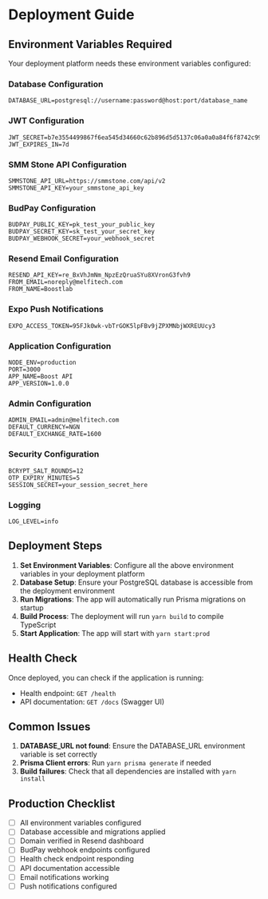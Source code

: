 # Deployment Guide

## Environment Variables Required

Your deployment platform needs these environment variables configured:

### Database Configuration
```
DATABASE_URL=postgresql://username:password@host:port/database_name
```

### JWT Configuration
```
JWT_SECRET=b7e3554499867f6ea545d34660c62b896d5d5137c06a0a0a84f6f8742c9988f3a78f04a133cca9b86e6550e789f4b1c0f8dd135037ec921b889cae53e9d66db8
JWT_EXPIRES_IN=7d
```

### SMM Stone API Configuration
```
SMMSTONE_API_URL=https://smmstone.com/api/v2
SMMSTONE_API_KEY=your_smmstone_api_key
```

### BudPay Configuration
```
BUDPAY_PUBLIC_KEY=pk_test_your_public_key
BUDPAY_SECRET_KEY=sk_test_your_secret_key
BUDPAY_WEBHOOK_SECRET=your_webhook_secret
```

### Resend Email Configuration
```
RESEND_API_KEY=re_BxVhJmNm_NpzEzQruaSYu8XVronG3fvh9
FROM_EMAIL=noreply@melfitech.com
FROM_NAME=Boostlab
```

### Expo Push Notifications
```
EXPO_ACCESS_TOKEN=95FJk0wk-vbTrGOK5lpFBv9jZPXMNbjWXREUUcy3
```

### Application Configuration
```
NODE_ENV=production
PORT=3000
APP_NAME=Boost API
APP_VERSION=1.0.0
```

### Admin Configuration
```
ADMIN_EMAIL=admin@melfitech.com
DEFAULT_CURRENCY=NGN
DEFAULT_EXCHANGE_RATE=1600
```

### Security Configuration
```
BCRYPT_SALT_ROUNDS=12
OTP_EXPIRY_MINUTES=5
SESSION_SECRET=your_session_secret_here
```

### Logging
```
LOG_LEVEL=info
```

## Deployment Steps

1. **Set Environment Variables**: Configure all the above environment variables in your deployment platform
2. **Database Setup**: Ensure your PostgreSQL database is accessible from the deployment environment
3. **Run Migrations**: The app will automatically run Prisma migrations on startup
4. **Build Process**: The deployment will run `yarn build` to compile TypeScript
5. **Start Application**: The app will start with `yarn start:prod`

## Health Check

Once deployed, you can check if the application is running:
- Health endpoint: `GET /health`
- API documentation: `GET /docs` (Swagger UI)

## Common Issues

1. **DATABASE_URL not found**: Ensure the DATABASE_URL environment variable is set correctly
2. **Prisma Client errors**: Run `yarn prisma generate` if needed
3. **Build failures**: Check that all dependencies are installed with `yarn install`

## Production Checklist

- [ ] All environment variables configured
- [ ] Database accessible and migrations applied
- [ ] Domain verified in Resend dashboard
- [ ] BudPay webhook endpoints configured
- [ ] Health check endpoint responding
- [ ] API documentation accessible
- [ ] Email notifications working
- [ ] Push notifications configured 